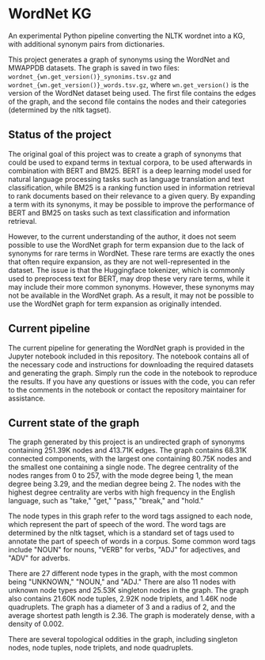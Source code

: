 # WordNet KG
An experimental Python pipeline converting the NLTK wordnet into a KG, with additional synonym pairs from dictionaries.

This project generates a graph of synonyms using the WordNet and MWAPPDB datasets. The graph is saved in two files: `wordnet_{wn.get_version()}_synonims.tsv.gz` and `wordnet_{wn.get_version()}_words.tsv.gz`, where `wn.get_version()` is the version of the WordNet dataset being used. The first file contains the edges of the graph, and the second file contains the nodes and their categories (determined by the nltk tagset).

## Status of the project
The original goal of this project was to create a graph of synonyms that could be used to expand terms in textual corpora, to be used afterwards in combination with BERT and BM25. BERT is a deep learning model used for natural language processing tasks such as language translation and text classification, while BM25 is a ranking function used in information retrieval to rank documents based on their relevance to a given query. By expanding a term with its synonyms, it may be possible to improve the performance of BERT and BM25 on tasks such as text classification and information retrieval.

However, to the current understanding of the author, it does not seem possible to use the WordNet graph for term expansion due to the lack of synonyms for rare terms in WordNet. These rare terms are exactly the ones that often require expansion, as they are not well-represented in the dataset. The issue is that the Huggingface tokenizer, which is commonly used to preprocess text for BERT, may drop these very rare terms, while it may include their more common synonyms. However, these synonyms may not be available in the WordNet graph. As a result, it may not be possible to use the WordNet graph for term expansion as originally intended.

## Current pipeline
The current pipeline for generating the WordNet graph is provided in the Jupyter notebook included in this repository. The notebook contains all of the necessary code and instructions for downloading the required datasets and generating the graph. Simply run the code in the notebook to reproduce the results. If you have any questions or issues with the code, you can refer to the comments in the notebook or contact the repository maintainer for assistance.

## Current state of the graph
The graph generated by this project is an undirected graph of synonyms containing 251.39K nodes and 413.71K edges. The graph contains 68.31K connected components, with the largest one containing 80.75K nodes and the smallest one containing a single node. The degree centrality of the nodes ranges from 0 to 257, with the mode degree being 1, the mean degree being 3.29, and the median degree being 2. The nodes with the highest degree centrality are verbs with high frequency in the English language, such as "take," "get," "pass," "break," and "hold."

The node types in this graph refer to the word tags assigned to each node, which represent the part of speech of the word. The word tags are determined by the nltk tagset, which is a standard set of tags used to annotate the part of speech of words in a corpus. Some common word tags include "NOUN" for nouns, "VERB" for verbs, "ADJ" for adjectives, and "ADV" for adverbs.

There are 27 different node types in the graph, with the most common being "UNKNOWN," "NOUN," and "ADJ." There are also 11 nodes with unknown node types and 25.53K singleton nodes in the graph. The graph also contains 21.60K node tuples, 2.92K node triplets, and 1.46K node quadruplets. The graph has a diameter of 3 and a radius of 2, and the average shortest path length is 2.36. The graph is moderately dense, with a density of 0.002.

There are several topological oddities in the graph, including singleton nodes, node tuples, node triplets, and node quadruplets.
